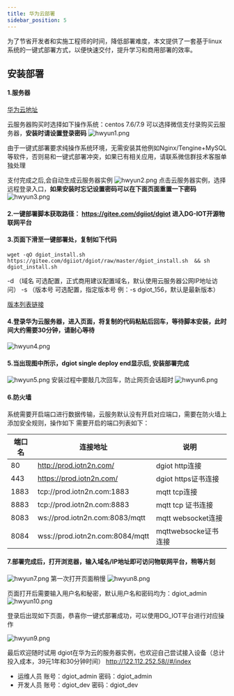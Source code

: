 ```yaml
---
title: 华为云部署
sidebar_position: 5
---
```


为了节省开发者和实施工程师的时间，降低部署难度，本文提供了一套基于linux系统的一键式部署方式，以便快速交付，提升学习和商用部署的效率。
## 安装部署
#### 1.服务器
[华为云地址](https://www.huaweicloud.com/?locale=zh-cn)

云服务器购买时选择如下操作系统：centos 7.6/7.9
可以选择微信支付录购买云服务器，**安装时请设置登录密码**
![hwyun1.png](http://dgiot-1253666439.cos.ap-shanghai-fsi.myqcloud.com/shuwa_tech/zh/wiki/hwyun/hwyun1.png)

由于一键式部署要求纯操作系统环境，无需安装其他例如Nginx/Tengine+MySQL等软件，否则易和一键式部署冲突，如果已有相关应用，请联系微信群技术客服单独处理

支付完成之后,会自动生成云服务器实例
![hwyun2.png](http://dgiot-1253666439.cos.ap-shanghai-fsi.myqcloud.com/shuwa_tech/zh/wiki/hwyun/hwyun2.png)
点击云服务器实例，选择远程登录入口，**如果安装时忘记设置密码可以在下面页面重置一下密码** 
![hwyun3.png](http://dgiot-1253666439.cos.ap-shanghai-fsi.myqcloud.com/shuwa_tech/zh/wiki/hwyun/hwyun3.png)

#### 2.一键部署脚本获取路径： https://gitee.com/dgiiot/dgiot 进入DG-IOT开源物联网平台

#### 3.页面下滑至一键部署处，复制如下代码
```
wget -qO dgiot_install.sh https://gitee.com/dgiiot/dgiot/raw/master/dgiot_install.sh  && sh dgiot_install.sh
```
-d （域名  可选配置，正式商用建议配置域名，默认使用云服务器公网IP地址访问）
-s （版本号 可选配置，指定版本号 例：-s dgiot_156，默认是最新版本）

[版本列表链接](https://gitee.com/dgiiot/dgiot/wikis/%E4%B8%80%E9%94%AE%E9%83%A8%E7%BD%B2/%E7%89%88%E6%9C%AC%E5%88%97%E8%A1%A8)

#### 4.登录华为云服务器，进入页面，将复制的代码粘贴后回车，等待脚本安装，此时间大约需要30分钟，请耐心等待
![hwyun4.png](http://dgiot-1253666439.cos.ap-shanghai-fsi.myqcloud.com/shuwa_tech/zh/wiki/hwyun/hwyun4.png)

#### 5.当出现图中所示，dgiot single deploy end显示后, 安装部署完成
![hwyun5.png](http://dgiot-1253666439.cos.ap-shanghai-fsi.myqcloud.com/shuwa_tech/zh/wiki/hwyun/hwyun5.png)
安装过程中要敲几次回车，防止网页会话超时
![hwyun6.png](http://dgiot-1253666439.cos.ap-shanghai-fsi.myqcloud.com/shuwa_tech/zh/wiki/hwyun/hwyun6.png)

#### 6.防火墙
系统需要开启端口进行数据传输，云服务默认没有开启对应端口，需要在防火墙上添加安全规则，操作如下
需要开启的端口列表如下：

| 端口名 | 连接地址 | 说明 |
|-----|----|----|
|  80   |  http://prod.iotn2n.com/  |  dgiot http连接  |
|  443  |  https://prod.iotn2n.com/ |  dgiot https证书连接  |
|  1883   | tcp://prod.iotn2n.com:1883 |   mqtt tcp连接 |
|  8883| tcp://prod.iotn2n.com:8883    |   mqtt tcp 证书连接 |
|  8083  | ws://prod.iotn2n.com:8083/mqtt   |  mqtt websocket连接  |
|  8084  |  wss://prod.iotn2n.com:8084/mqtt  | mqttwebsocke证书连接   |

#### 7.部署完成后，打开浏览器，输入域名/IP地址即可访问物联网平台，稍等片刻
![hwyun7.png](http://dgiot-1253666439.cos.ap-shanghai-fsi.myqcloud.com/shuwa_tech/zh/wiki/hwyun/hwyun7.png)
第一次打开页面稍慢
![hwyun8.png](http://dgiot-1253666439.cos.ap-shanghai-fsi.myqcloud.com/shuwa_tech/zh/wiki/hwyun/hwyun8.png)

页面打开后需要输入用户名和秘密，默认用户名和密码均为：dgiot_admin
![hwyun10.png](http://dgiot-1253666439.cos.ap-shanghai-fsi.myqcloud.com/shuwa_tech/zh/wiki/hwyun/hwyun10.png)

登录后出现如下页面，恭喜你一键式部署成功，可以使用DG_IOT平台进行对应操作


![hwyun9.png](http://dgiot-1253666439.cos.ap-shanghai-fsi.myqcloud.com/shuwa_tech/zh/wiki/hwyun/hwyun9.png)

最后欢迎随时试用 dgiot在华为云的服务器实例，也欢迎自己尝试接入设备（总计投入成本，39元1年和30分钟时间） 
http://122.112.252.58//#/index
+ 运维人员
账号：dgiot_admin
密码：dgiot_admin
+ 开发人员
账号：dgiot_dev
密码：dgiot_dev


